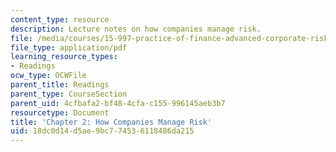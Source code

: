 ```yaml
---
content_type: resource
description: Lecture notes on how companies manage risk.
file: /media/courses/15-997-practice-of-finance-advanced-corporate-risk-management-spring-2009/18dc0d14d5ae9bc774536118486da215_MIT15_997s09_read02_ch02.pdf
file_type: application/pdf
learning_resource_types:
- Readings
ocw_type: OCWFile
parent_title: Readings
parent_type: CourseSection
parent_uid: 4cfbafa2-bf48-4cfa-c155-996145aeb3b7
resourcetype: Document
title: 'Chapter 2: How Companies Manage Risk'
uid: 18dc0d14-d5ae-9bc7-7453-6118486da215
---
```

